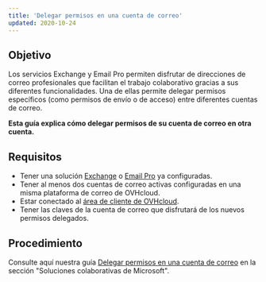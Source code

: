 ```yaml
---
title: 'Delegar permisos en una cuenta de correo'
updated: 2020-10-24
---
```


## Objetivo

Los servicios Exchange y Email Pro permiten disfrutar de direcciones de correo profesionales que facilitan el trabajo colaborativo gracias a sus diferentes funcionalidades. Una de ellas permite delegar permisos específicos (como permisos de envío o de acceso) entre diferentes cuentas de correo.

**Esta guía explica cómo delegar permisos de su cuenta de correo en otra cuenta.**

## Requisitos

- Tener una solución [Exchange](/links/web/emails-hosted-exchange) o [Email Pro](/links/web/email-pro) ya configuradas.
- Tener al menos dos cuentas de correo activas configuradas en una misma plataforma de correo de OVHcloud.
- Estar conectado al [área de cliente de OVHcloud](/links/manager).
- Tener las claves de la cuenta de correo que disfrutará de los nuevos permisos delegados.

## Procedimiento

Consulte aquí nuestra guía [Delegar permisos en una cuenta de correo](/pages/web_cloud/email_and_collaborative_solutions/microsoft_exchange/feature_delegation) en la sección "Soluciones colaborativas de Microsoft".